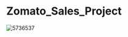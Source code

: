 # Zomato_Sales_Project
![5736537](https://github.com/user-attachments/assets/ed6188f6-b64f-45e3-b4fa-00b6e82d9b66)
